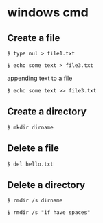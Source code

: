 # windows cmd

## Create a file

```
$ type nul > file1.txt
```

```
$ echo some text > file3.txt
```

appending text to a file

```
$ echo some text >> file3.txt
```

## Create a directory

```
$ mkdir dirname
```

## Delete a file

```
$ del hello.txt
```

## Delete a directory

```
$ rmdir /s dirname

$ rmdir /s "if have spaces"
```
